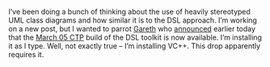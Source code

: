 I’ve been doing a bunch of thinking about the use of heavily stereotyped
UML class diagrams and how similar it is to the DSL approach. I’m
working on a new post, but I wanted to parrot
[Gareth](http://blogs.msdn.com/garethj) who
[announced](http://blogs.msdn.com/garethj/archive/2005/03/09/391276.aspx)
earlier today that the [March 05
CTP](http://go.microsoft.com/fwlink/?LinkId=43636) build of the DSL
toolkit is now available. I’m installing it as I type. Well, not exactly
true – I’m installing VC++. This drop apparently requires it.
